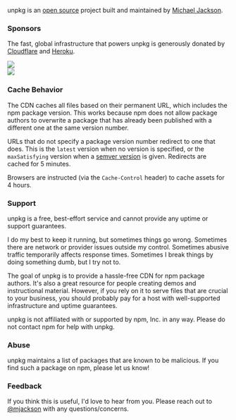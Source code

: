 unpkg is an [open source](https://github.com/unpkg) project built and maintained by [Michael Jackson](https://twitter.com/mjackson).

### Sponsors

The fast, global infrastructure that powers unpkg is generously donated by [Cloudflare](https://www.cloudflare.com) and [Heroku](https://www.heroku.com).

<div class="about-logos">
  <div class="about-logo">
    <a href="https://www.cloudflare.com"><img src="./CloudflareLogo.png"></a>
  </div>
  <div class="about-logo">
    <a href="https://www.heroku.com"><img src="./HerokuLogo.png"></a>
  </div>
</div>

### Cache Behavior

The CDN caches all files based on their permanent URL, which includes the npm package version. This works because npm does not allow package authors to overwrite a package that has already been published with a different one at the same version number.

URLs that do not specify a package version number redirect to one that does. This is the `latest` version when no version is specified, or the `maxSatisfying` version when a [semver version](https://github.com/npm/node-semver) is given. Redirects are cached for 5 minutes.

Browsers are instructed (via the `Cache-Control` header) to cache assets for 4 hours.

### Support

unpkg is a free, best-effort service and cannot provide any uptime or support guarantees.

I do my best to keep it running, but sometimes things go wrong. Sometimes there are network or provider issues outside my control. Sometimes abusive traffic temporarily affects response times. Sometimes I break things by doing something dumb, but I try not to.

The goal of unpkg is to provide a hassle-free CDN for npm package authors. It's also a great resource for people creating demos and instructional material. However, if you rely on it to serve files that are crucial to your business, you should probably pay for a host with well-supported infrastructure and uptime guarantees.

unpkg is not affiliated with or supported by npm, Inc. in any way. Please do not contact npm for help with unpkg.

### Abuse

unpkg maintains a list of packages that are known to be malicious. If you find such a package on npm, please let us know!

### Feedback

If you think this is useful, I'd love to hear from you. Please reach out to [@mjackson](https://twitter.com/mjackson) with any questions/concerns.
